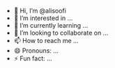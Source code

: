 - 👋 Hi, I’m @alisoofi
- 👀 I’m interested in ...
- 🌱 I’m currently learning ...
- 💞️ I’m looking to collaborate on ...
- 📫 How to reach me ...
- 😄 Pronouns: ...
- ⚡ Fun fact: ...

<!---
alisoofi/alisoofi is a ✨ special ✨ repository because its `README.md` (this file) appears on your GitHub profile.
You can click the Preview link to take a look at your changes.
--->
